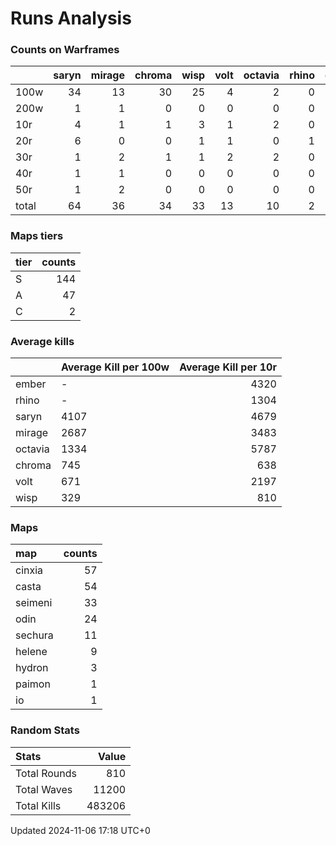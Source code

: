 # Runs Analysis
### Counts on Warframes
|       |   saryn |   mirage |   chroma |   wisp |   volt |   octavia |   rhino |   ember |   total |
|:------|--------:|---------:|---------:|-------:|-------:|----------:|--------:|--------:|--------:|
| 100w  |      34 |       13 |       30 |     25 |      4 |         2 |       0 |       0 |     108 |
| 200w  |       1 |        1 |        0 |      0 |      0 |         0 |       0 |       0 |       2 |
| 10r   |       4 |        1 |        1 |      3 |      1 |         2 |       0 |       1 |      13 |
| 20r   |       6 |        0 |        0 |      1 |      1 |         0 |       1 |       0 |       9 |
| 30r   |       1 |        2 |        1 |      1 |      2 |         2 |       0 |       0 |       9 |
| 40r   |       1 |        1 |        0 |      0 |      0 |         0 |       0 |       0 |       2 |
| 50r   |       1 |        2 |        0 |      0 |      0 |         0 |       0 |       0 |       3 |
| total |      64 |       36 |       34 |     33 |     13 |        10 |       2 |       1 |     193 |

### Maps tiers
| tier   |   counts |
|:-------|---------:|
| S      |      144 |
| A      |       47 |
| C      |        2 |

### Average kills
|         | Average Kill per 100w   |   Average Kill per 10r |
|:--------|:------------------------|-----------------------:|
| ember   | -                       |                   4320 |
| rhino   | -                       |                   1304 |
| saryn   | 4107                    |                   4679 |
| mirage  | 2687                    |                   3483 |
| octavia | 1334                    |                   5787 |
| chroma  | 745                     |                    638 |
| volt    | 671                     |                   2197 |
| wisp    | 329                     |                    810 |

### Maps
| map     |   counts |
|:--------|---------:|
| cinxia  |       57 |
| casta   |       54 |
| seimeni |       33 |
| odin    |       24 |
| sechura |       11 |
| helene  |        9 |
| hydron  |        3 |
| paimon  |        1 |
| io      |        1 |


### Random Stats
| Stats        |   Value |
|:-------------|--------:|
| Total Rounds |     810 |
| Total Waves  |   11200 |
| Total Kills  |  483206 |


Updated 2024-11-06 17:18 UTC+0